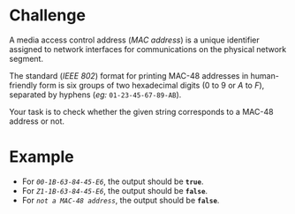 # Challenge
A media access control address (*MAC address*) is a unique identifier assigned to network interfaces for communications on the physical network segment.

The standard (*IEEE 802*) format for printing MAC-48 addresses in human-friendly form is six groups of two hexadecimal digits (0 to 9 or *A* to *F*), separated by hyphens (*eg:* `01-23-45-67-89-AB`).

Your task is to check whether the given string corresponds to a MAC-48 address or not.

# Example
- For *`00-1B-63-84-45-E6`*, the output should be **`true`**.
- For *`Z1-1B-63-84-45-E6`*, the output should be **`false`**.
- For *`not a MAC-48 address`*, the output should be **`false`**.
